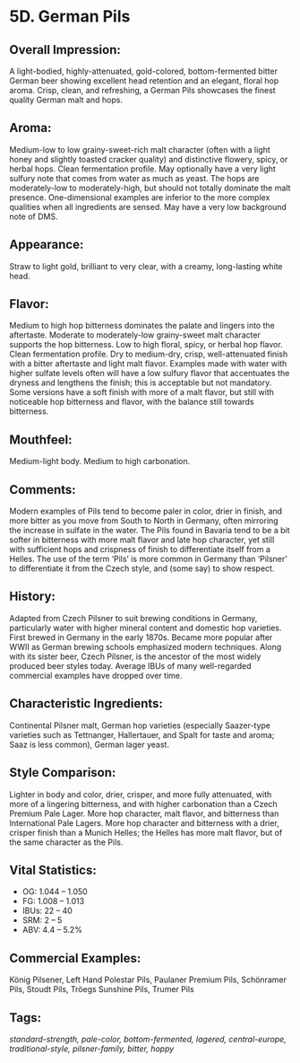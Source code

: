 # 5D. German Pils

## Overall Impression: 

A light-bodied, highly-attenuated, gold-colored, bottom-fermented bitter German beer showing excellent head retention and an elegant, floral hop aroma. Crisp, clean, and refreshing, a German Pils showcases the finest quality German malt and hops.

## Aroma: 

Medium-low to low grainy-sweet-rich malt character (often with a light honey and slightly toasted cracker quality) and distinctive flowery, spicy, or herbal hops. Clean fermentation profile. May optionally have a very light sulfury note that comes from water as much as yeast. The hops are moderately-low to moderately-high, but should not totally dominate the malt presence. One-dimensional examples are inferior to the more complex qualities when all ingredients are sensed. May have a very low background note of DMS.

## Appearance: 

Straw to light gold, brilliant to very clear, with a creamy, long-lasting white head.

## Flavor: 

Medium to high hop bitterness dominates the palate and lingers into the aftertaste. Moderate to moderately-low grainy-sweet malt character supports the hop bitterness. Low to high floral, spicy, or herbal hop flavor. Clean fermentation profile. Dry to medium-dry, crisp, well-attenuated finish with a bitter aftertaste and light malt flavor. Examples made with water with higher sulfate levels often will have a low sulfury flavor that accentuates the dryness and lengthens the finish; this is acceptable but not mandatory. Some versions have a soft finish with more of a malt flavor, but still with noticeable hop bitterness and flavor, with the balance still towards bitterness.

## Mouthfeel: 

Medium-light body. Medium to high carbonation.

## Comments: 

Modern examples of Pils tend to become paler in color, drier in finish, and more bitter as you move from South to North in Germany, often mirroring the increase in sulfate in the water. The Pils found in Bavaria tend to be a bit softer in bitterness with more malt flavor and late hop character, yet still with sufficient hops and crispness of finish to differentiate itself from a Helles. The use of the term ‘Pils’ is more common in Germany than ‘Pilsner’ to differentiate it from the Czech style, and (some say) to show respect.

## History: 

Adapted from Czech Pilsner to suit brewing conditions in Germany, particularly water with higher mineral content and domestic hop varieties. First brewed in Germany in the early 1870s. Became more popular after WWII as German brewing schools emphasized modern techniques. Along with its sister beer, Czech Pilsner, is the ancestor of the most widely produced beer styles today. Average IBUs of many well-regarded commercial examples have dropped over time.

## Characteristic Ingredients: 

Continental Pilsner malt, German hop varieties (especially Saazer-type varieties such as Tettnanger, Hallertauer, and Spalt for taste and aroma; Saaz is less common), German lager yeast.

## Style Comparison: 

Lighter in body and color, drier, crisper, and more fully attenuated, with more of a lingering bitterness, and with higher carbonation than a Czech Premium Pale Lager. More hop character, malt flavor, and bitterness than International Pale Lagers. More hop character and bitterness with a drier, crisper finish than a Munich Helles; the Helles has more malt flavor, but of the same character as the Pils.

## Vital Statistics:	

- OG:	1.044 – 1.050
- FG:	1.008 – 1.013
- IBUs:	22 – 40	
- SRM:	2 – 5	
- ABV:	4.4 – 5.2%

## Commercial Examples: 

K&ouml;nig Pilsener, Left Hand Polestar Pils, Paulaner Premium Pils, Sch&ouml;nramer Pils, Stoudt Pils, Tr&ouml;egs Sunshine Pils, Trumer Pils

## Tags: 

_standard-strength, pale-color, bottom-fermented, lagered, central-europe, traditional-style, pilsner-family, bitter, hoppy_

